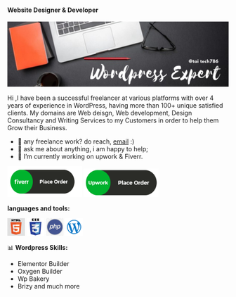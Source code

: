 #### Website Designer & Developer 
![Web Designer & Developer](https://github.com/HanfaNaseer/Portfolio/blob/main/Wordpress%20Expert.png)

Hi ,I have been a successful freelancer at various platforms with over 4 years of experience in WordPress, having more than 100+ unique satisfied clients. My domains are Web deisgn, Web development, Design Consultancy and Writing Services to my Customers in order to help them Grow their Business.

  
- 💼 any freelance work? do reach, [email](mailto:hanfanaseer5@gmail.com) :)
- 💬 ask me about anything, i am happy to help;
- 🔭 I’m currently working on upwork & Fiverr. 
 
<a align="right" href="https://www.fiverr.com/taitech786/" target="_blank"><img src="https://github.com/HanfaNaseer/Portfolio/blob/main/Capture.PNG" alt="Place order on fiverr" width="170" height="70" ></a>
<a align="left" href="https://www.upwork.com/freelancers/~011a24cdc30f27074c?p=1420284671758434304/" target="_blank"><img src="https://github.com/HanfaNaseer/Portfolio/blob/main/Screenshot%202021-12-06%20145107.png" alt="Place order on upwork" width="170" height="65" ></a>


**languages and tools:**  

<code><img height="40" src="https://github.com/HanfaNaseer/Portfolio/blob/main/html.png"></code>
<code><img height="40" src="https://github.com/HanfaNaseer/Portfolio/blob/main/css-3-logo.png"></code>
<code><img height="40" src="https://github.com/HanfaNaseer/Portfolio/blob/main/png-clipart-website-development-programming-language-computer-programming-logo-php-program-logo-blue-text-thumbnail.png"></code>
<code><img height="40" src="https://github.com/HanfaNaseer/Portfolio/blob/main/download%20(1).png"></code>

📊 **Wordpress Skills:**

- Elementor Builder
- Oxygen Builder
- Wp Bakery
- Brizy and much more       

